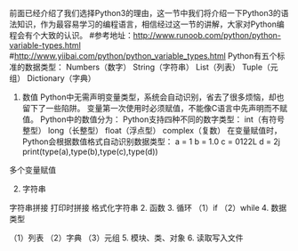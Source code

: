 前面已经介绍了我们选择Python3的理由，这一节中我们将介绍一下Python3的语法知识，作为最容易学习的编程语言，相信经过这一节的讲解，大家对Python编程会有个大致的认识。
#参考地址：http://www.runoob.com/python/python-variable-types.html
#http://www.yiibai.com/python/python_variable_types.html
Python有五个标准的数据类型：
Numbers（数字）
String（字符串）
List（列表）
Tuple（元组）
Dictionary（字典）
1. 数值
Python中无需声明变量类型，系统会自动识别，省去了很多烦恼，却也留下了一些陷阱。
变量第一次使用时必须赋值，不能像C语言中先声明而不赋值。
Python中的数值分为：
Python支持四种不同的数字类型：
int（有符号整型）
long（长整型）
float（浮点型）
complex（复数）
在变量赋值时，Python会根据数值格式自动识别数据类型：
a = 1
b = 1.0
c = 0122L
d = 2j
print(type(a),type(b),type(c),type(d))


多个变量赋值


2. 字符串

字符串拼接
打印时拼接
格式化字符串
2. 函数
3. 循环
（1）if
（2）while
4. 数据类型

（1）列表
（2）字典
（3）元组
5. 模块、类、对象
6. 读取写入文件
